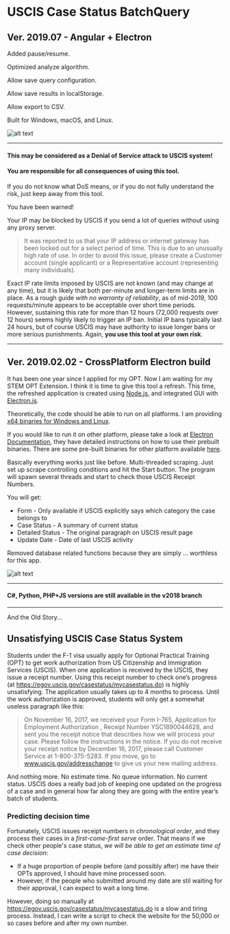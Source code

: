 # USCIS Case Status BatchQuery

## Ver. 2019.07 - Angular + Electron

Added pause/resume.

Optimized analyze algorithm.

Allow save query configuration.

Allow save results in localStorage.

Allow export to CSV.

Built for Windows, macOS, and Linux.


![alt text](https://raw.githubusercontent.com/gentlespoon/USCIS-Case-BatchQuery/master/20190711-224137.png "Running in Windows, v2019.07.11")

***

#### This may be considered as a Denial of Service attack to USCIS system!
#### You are responsible for all consequences of using this tool.
If you do not know what DoS means, or if you do not fully understand the risk, just keep away from this tool.

You have been warned!

Your IP may be blocked by USCIS if you send a lot of queries without using any proxy server.

> It was reported to us that your IP address or internet gateway has been locked out for a select period of time. This is due to an unusually high rate of use. In order to avoid this issue, please create a Customer account (single applicant) or a Representative account (representing many individuals).

Exact IP rate limits imposed by USCIS are not known (and may change at any time), but it is likely that both per-minute and longer-term limits are in place. As a rough guide *with no warranty of reliability*, as of mid-2019, 100 requests/minute appears to be acceptable over short time periods. However, sustaining this rate for more than 12 hours (72,000 requests over 12 hours) seems highly likely to trigger an IP ban. Initial IP bans typically last 24 hours, but of course USCIS may have authority to issue longer bans or more serious punishments. Again, **you use this tool at your own risk**.

***

## Ver. 2019.02.02 - CrossPlatform Electron build

It has been one year since I applied for my OPT. Now I am waiting for my STEM OPT Extension. I think it is time to give this tool a refresh. This time, the refreshed application is created using [Node.js](https://nodejs.org/en/), and integrated GUI with [Electron.js](https://electronjs.org/).

Theoretically, the code should be able to run on all platforms. I am providing [x64 binaries for Windows and Linux](https://github.com/gentlespoon/USCIS-Case-BatchQuery/releases).

If you would like to run it on other platform, please take a look at [Electron Documentation](https://electronjs.org/docs/tutorial/application-distribution), they have detailed instructions on how to use their prebuilt binaries. There are some pre-built binaries for other platform available [here](https://github.com/electron/electron/releases).

Basically everything works just like before. Multi-threaded scraping. Just set up scrape controlling conditions and hit the Start button. The program will spawn several threads and start to check those USCIS Receipt Numbers. 

You will get:
* Form - Only available if USCIS explicitly says which category the case belongs to
* Case Status - A summary of current status
* Detailed Status - The original paragraph on USCIS result page
* Update Date - Date of last USCIS activity

Removed database related functions because they are simply ... worthless for this app.

![alt text](https://raw.githubusercontent.com/gentlespoon/USCIS-Case-BatchQuery/v2019.02/2019-02-03-15-36-01.png "Running in Ubuntu")


***
#### C#, Python, PHP+JS versions are still available in the v2018 branch

***

And the Old Story...

## Unsatisfying USCIS Case Status System

Students under the F-1 visa usually apply for Optional Practical Training (OPT) to get work authorization from US Citizenship and Immigration Services (USCIS). When one application is received by the USCIS, they issue a receipt number. Using this receipt number to check one’s progress (at https://egov.uscis.gov/casestatus/mycasestatus.do) is highly unsatisfying. The application usually takes up to 4 months to process. Until the work authorization is approved, students will only get a somewhat useless paragraph like this:

> On November 16, 2017, we received your Form I-765, Application for Employment Authorization , Receipt Number YSC1890044628, and sent you the receipt notice that describes how we will process your case. Please follow the instructions in the notice. If you do not receive your receipt notice by December 16, 2017, please call Customer Service at 1-800-375-5283. If you move, go to www.uscis.gov/addresschange to give us your new mailing address.

And nothing more. No estimate time. No queue information. No current status. USCIS does a really bad job of keeping one updated on the progress of a case and in general how far along they are going with the entire year’s batch of students.

### Predicting decision time

Fortunately, USCIS issues receipt numbers in *chronological order*, and they process their cases in a *first-come-first serve* order. That means if we check other people's case status, *we will be able to get an estimate time of case decision*:

* If a huge proportion of people before (and possibly after) me have their OPTs approved, I should have mine processed soon.
* However, if the people who submitted around my date are stil waiting for their approval, I can expect to wait a long time.

However, doing so manually at https://egov.uscis.gov/casestatus/mycasestatus.do is a slow and tiring process. Instead, I can write a script to check the website for the 50,000 or so cases before and after my own number.


